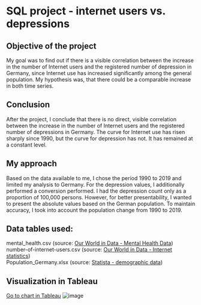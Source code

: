 # SQL project - internet users vs. depressions       

## Objective of the project

My goal was to find out if there is a visible correlation between the increase in the number of Internet users and the registered number of depression in Germany, since Internet use has increased significantly among the general population. My hypothesis was, 
that there could be a comparable increase in both time series.

## Conclusion

After the project, I conclude that there is no direct, visible correlation between the increase in the number of Internet users and the registered number of depressions in Germany. The curve for Internet use has risen sharply since 1990, but the curve for depression has not. It has remained at a constant level.

## My approach

Based on the data available to me, I chose the period 1990 to 2019 and limited my analysis to Germany. For the depression values, I additionally performed a conversion
performed. I had the depression count only as a proportion of 100,000 persons. However, for better presentability, I wanted to present the absolute values based on the German 
population. To maintain accuracy, I took into account the population change from 1990 to 2019. 

## Data tables used:

mental_health.csv (source: [Our World in Data - Mental Health Data](https://ourworldindata.org/mental-health)) <br>
number-of-internet-users.csv (source: [Our World in Data - Internet statistics](https://ourworldindata.org/internet)) <br>
Population_Germany.xlsx (source: [Statista - demographic data](https://de.statista.com/statistik/daten/studie/2861/umfrage/entwicklung-der-gesamtbevoelkerung-deutschlands/))

## Visualization in Tableau

[Go to chart in Tableau](https://public.tableau.com/views/Internetusersvs_depressionsinGermany1990-2019-areachart/Blatt2?:language=de-DE&:display_count=n&:origin=viz_share_link)
![image](https://github.com/ingmarkroll79/SQL_project_internet_vs_depression/assets/146067161/aed7d1b0-afb2-4d5d-a170-61e303174a87)



   
